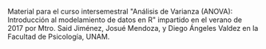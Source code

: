 Material para el curso intersemestral "Análisis de Varianza (ANOVA): Introducción al modelamiento de datos en R" impartido en el verano de 2017 por Mtro. Said Jiménez, Josué Mendoza, y Diego Ángeles Valdez en la Facultad de Psicología, UNAM.